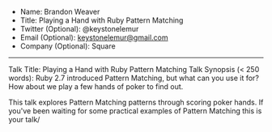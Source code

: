 * Name: Brandon Weaver
* Title: Playing a Hand with Ruby Pattern Matching
* Twitter (Optional): @keystonelemur
* Email (Optional): keystonelemur@gmail.com
* Company (Optional): Square
---
Talk Title: Playing a Hand with Ruby Pattern Matching
Talk Synopsis (< 250 words):
Ruby 2.7 introduced Pattern Matching, but what can you use it for? How about we play
a few hands of poker to find out.

This talk explores Pattern Matching patterns through scoring poker hands. If you've
been waiting for some practical examples of Pattern Matching this is your talk/